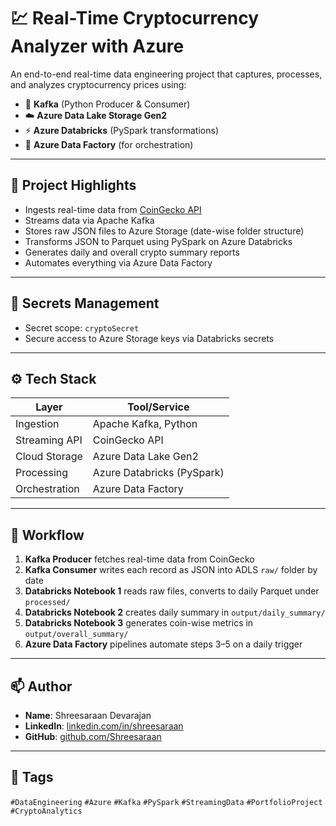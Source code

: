 # 💹 Real-Time Cryptocurrency Analyzer with Azure

An end-to-end real-time data engineering project that captures, processes, and analyzes cryptocurrency prices using:

- 🔄 **Kafka** (Python Producer & Consumer)  
- ☁️ **Azure Data Lake Storage Gen2**  
- ⚡ **Azure Databricks** (PySpark transformations)  
- 🧩 **Azure Data Factory** (for orchestration)  


---

## 📌 Project Highlights

- Ingests real-time data from [CoinGecko API](https://www.coingecko.com/en/api)  
- Streams data via Apache Kafka  
- Stores raw JSON files to Azure Storage (date-wise folder structure)  
- Transforms JSON to Parquet using PySpark on Azure Databricks  
- Generates daily and overall crypto summary reports  
- Automates everything via Azure Data Factory  

---

## 🔐 Secrets Management

- Secret scope: `cryptoSecret`  
- Secure access to Azure Storage keys via Databricks secrets

---

## ⚙️ Tech Stack

| Layer           | Tool/Service              |
|----------------|---------------------------|
| Ingestion       | Apache Kafka, Python      |
| Streaming API   | CoinGecko API             |
| Cloud Storage   | Azure Data Lake Gen2      |
| Processing      | Azure Databricks (PySpark)|
| Orchestration   | Azure Data Factory        |

---

## 🔁 Workflow

1. **Kafka Producer** fetches real-time data from CoinGecko  
2. **Kafka Consumer** writes each record as JSON into ADLS `raw/` folder by date  
3. **Databricks Notebook 1** reads raw files, converts to daily Parquet under `processed/`  
4. **Databricks Notebook 2** creates daily summary in `output/daily_summary/`  
5. **Databricks Notebook 3** generates coin-wise metrics in `output/overall_summary/`  
6. **Azure Data Factory** pipelines automate steps 3–5 on a daily trigger  

---

## 📫 Author

- **Name**: Shreesaraan Devarajan
- **LinkedIn**: [linkedin.com/in/shreesaraan](https://www.linkedin.com/in/shreesaraan)  
- **GitHub**: [github.com/Shreesaraan](https://github.com/Shreesaraan)  

---

## 🔖 Tags

`#DataEngineering` `#Azure` `#Kafka` `#PySpark` `#StreamingData` `#PortfolioProject` `#CryptoAnalytics`
